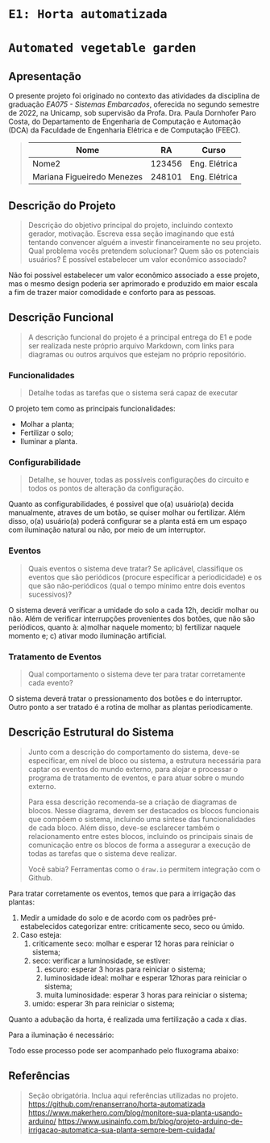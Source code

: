 # `E1: Horta automatizada`
# `Automated vegetable garden`

## Apresentação

O presente projeto foi originado no contexto das atividades da disciplina de graduação *EA075 - Sistemas Embarcados*, 
oferecida no segundo semestre de 2022, na Unicamp, sob supervisão da Profa. Dra. Paula Dornhofer Paro Costa, do Departamento de Engenharia de Computação e Automação (DCA) da Faculdade de Engenharia Elétrica e de Computação (FEEC).

> |Nome  | RA | Curso|
> |--|--|--|
> | Nome2 | 123456  | Eng. Elétrica|
> | Mariana Figueiredo Menezes | 248101 | Eng. Elétrica|


## Descrição do Projeto
> Descrição do objetivo principal do projeto, incluindo contexto gerador, motivação.
> Escreva essa seção imaginando que está tentando convencer alguém a investir financeiramente no seu projeto.
> Qual problema vocês pretendem solucionar?
> Quem são os potenciais usuários?
> É possível estabelecer um valor econômico associado? 

Não foi possível estabelecer um valor econômico associado a esse projeto, mas o mesmo design poderia ser aprimorado e produzido em maior escala a fim de trazer maior comodidade e conforto para as pessoas.


## Descrição Funcional
> A descrição funcional do projeto é a principal entrega do E1 e pode ser realizada neste próprio arquivo Markdown,
> com links para diagramas ou outros arquivos que estejam no próprio repositório.

### Funcionalidades
> Detalhe todas as tarefas que o sistema será capaz de executar

O projeto tem como as principais funcionalidades:
- Molhar a planta;
- Fertilizar o solo;
- Iluminar a planta.


### Configurabilidade
> Detalhe, se houver, todas as possíveis configurações do circuito e todos os pontos de alteração da configuração.


Quanto as configurabilidades, é possivel que o(a) usuário(a) decida manualmente, atraves de um botão, se quiser molhar ou fertilizar. Além disso, o(a) usuário(a) poderá configurar se a planta está em um espaço com iluminação natural ou não, por meio de um interruptor.


### Eventos
> Quais eventos o sistema deve tratar?
> Se aplicável, classifique os eventos que são periódicos (procure especificar a periodicidade) e os que são não-periódicos
> (qual o tempo mínimo entre dois eventos sucessivos)?

O sistema deverá verificar a umidade do solo a cada 12h, decidir molhar ou não. Além de verificar interrupções provenientes dos botões, que não são periódicos, quanto à: a)molhar naquele momento; b) fertilizar naquele momento e; c) ativar modo iluminação artificial.


### Tratamento de Eventos
> Qual comportamento o sistema deve ter para tratar corretamente cada evento?

O sistema deverá tratar o pressionamento dos botões e do interruptor. Outro ponto a ser tratado é a rotina de molhar as plantas periodicamente.

## Descrição Estrutural do Sistema
> Junto com a descrição do comportamento do sistema, deve-se especificar, em nível de bloco ou sistema, a estrutura necessária 
> para captar os eventos do mundo externo, para alojar e processar o programa de tratamento de eventos, e para atuar sobre o mundo externo.
>
> Para essa descrição recomenda-se a criação de diagramas de blocos.
> Nesse diagrama, devem ser destacados os blocos funcionais que compõem o sistema, incluindo uma síntese das funcionalidades de cada bloco.
> Além disso, deve-se esclarecer também o relacionamento entre estes blocos, incluindo os principais sinais de comunicação entre
> os blocos de forma a assegurar a execução de todas as tarefas que o sistema deve realizar.
> 
> Você sabia? Ferramentas como o `draw.io` permitem integração com o Github.
> 


Para tratar corretamente os eventos, temos que para a irrigação das plantas:
1) Medir a umidade do solo e de acordo com os padrões pré-estabelecidos categorizar entre: criticamente seco, seco ou úmido. 
2) Caso esteja:
    1) criticamente seco: molhar e esperar 12 horas para reiniciar o sistema;
    2) seco: verificar a luminosidade, se estiver:
        1) escuro: esperar 3 horas para reiniciar o sistema;
        2) luminosidade ideal: molhar e esperar 12horas para reiniciar o sistema;
        3) muita luminosidade: esperar 3 horas para reiniciar o sistema;
    3) umido: esperar 3h para reiniciar o sistema;
   
Quanto a adubação da horta, é realizada uma fertilização a cada x dias.

Para a iluminação é necessário:

Todo esse processo pode ser acompanhado pelo fluxograma abaixo:

## Referências
> Seção obrigatória. Inclua aqui referências utilizadas no projeto.
> https://github.com/renanserrano/horta-automatizada
> https://www.makerhero.com/blog/monitore-sua-planta-usando-arduino/
> https://www.usinainfo.com.br/blog/projeto-arduino-de-irrigacao-automatica-sua-planta-sempre-bem-cuidada/
